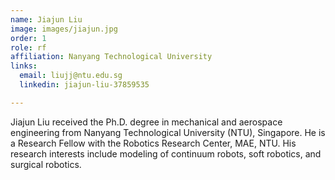 ```yaml
---
name: Jiajun Liu
image: images/jiajun.jpg
order: 1
role: rf
affiliation: Nanyang Technological University
links:
  email: liujj@ntu.edu.sg
  linkedin: jiajun-liu-37859535

---
```


Jiajun Liu received the Ph.D. degree in mechanical and aerospace engineering from Nanyang Technological University (NTU), Singapore. He is a Research Fellow with the Robotics Research Center, MAE, NTU. His research interests include modeling of continuum robots, soft robotics, and surgical robotics.
